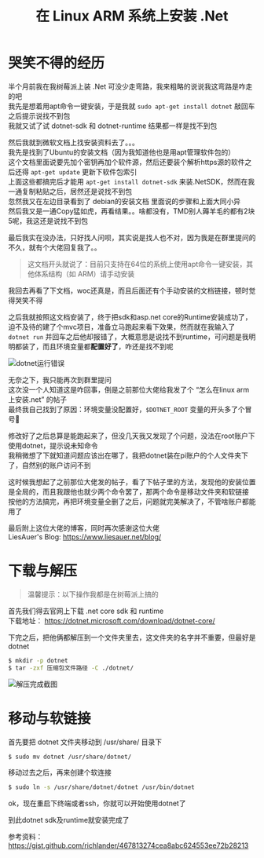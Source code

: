 ﻿---
title: 在 Linux ARM 系统上安装 .Net  
categories: dotnet  
tags: [安装]  
---
  
  
# 哭笑不得的经历
  
半个月前我在我树莓派上装 .Net 可没少走弯路，我来粗略的说说我这弯路是咋走的吧    
我先是想着用apt命令一键安装，于是我就 `sudo apt-get install dotnet` 敲回车之后提示说找不到包    
我就又试了试 dotnet-sdk 和 dotnet-runtime 结果都一样是找不到包
  
然后我就到微软文档上找安装资料去了。。。    
我先是找到了Ubuntu的安装文档（因为我知道他也是用apt管理软件包的）    
这个文档里面说要先加个密钥再加个软件源，然后还要装个解析https源的软件之后还得 `apt-get update` 更新下软件包索引    
上面这些都搞完后才能用 `apt-get install dotnet-sdk` 来装.NetSDK，然而在我一通复制粘贴之后，居然还是说找不到包  
忽然我又在左边目录看到了 debian的安装文档 里面说的步骤和上面大同小异    
然后我又是一通Copy猛如虎，再看结果。。啥都没有，TMD别人薅羊毛的都有2块5呢，我这还是说找不到包
  
最后我实在没办法，只好找人问呗，其实说是找人也不对，因为我是在群里提问的    
不久，就有个大佬回复我了。。
  
> 这文档开头就说了：目前只支持在64位的系统上使用apt命令一键安装，其他体系结构（如 ARM）请手动安装
  
我回去再看了下文档，woc还真是，而且后面还有个手动安装的文档链接，顿时觉得哭笑不得
  
之后我就按照这文档安装了，终于把sdk和asp.net core的Runtime安装成功了，迫不及待的建了个mvc项目，准备立马跑起来看下效果，然而就在我输入了 `dotnet run` 并回车之后他却报错了，大概意思是说找不到runtime，可问题是我明明都装了，而且环境变量都**配置好了**，咋还是找不到呢
  
![dotnet运行错误](/img/dotnet-setup/dotnet-run-error.png)
  
无奈之下，我只能再次到群里提问    
这次没一个人知道这是咋回事，倒是之前那位大佬给我发了个 “怎么在linux arm上安装.net” 的帖子    
最终我自己找到了原因：环境变量没配置好，`$DOTNET_ROOT` 变量的开头多了个冒号🤣
  
修改好了之后总算是能跑起来了，但没几天我又发现了个问题，没法在root账户下使用dotnet，提示说未知命令    
我稍微想了下就知道问题应该出在哪了，我把dotnet装在pi账户的个人文件夹下了，自然别的账户访问不到
  
这时候我想起了之前那位大佬发的帖子，看了下帖子里的方法，发现他的安装位置是全局的，而且我跟他也就少两个命令罢了，那两个命令是移动文件夹和软链接    
按他的方法搞完，再把环境变量全删了之后，问题就完美解决了，不管啥账户都能用了
  
最后附上这位大佬的博客，同时再次感谢这位大佬    
LiesAuer's Blog: https://www.liesauer.net/blog/
  
# 下载与解压
  
> 温馨提示：以下操作我都是在树莓派上搞的
  
首先我们得去官网上下载 .net core sdk 和 runtime    
下载地址： https://dotnet.microsoft.com/download/dotnet-core/
  
下完之后，把他俩都解压到一个文件夹里去，这文件夹的名字并不重要，但最好是dotnet
  
``` bash  
$ mkdir -p dotnet  
$ tar -zxf 压缩包文件路径 -C ./dotnet/  
```
  
![解压完成截图](/img/dotnet-setup/unzip.png)
  
# 移动与软链接
  
首先要把 dotnet 文件夹移动到 /usr/share/ 目录下
  
``` bash  
$ sudo mv dotnet /usr/share/dotnet/  
```
  
移动过去之后，再来创建个软连接
  
``` bash  
$ sudo ln -s /usr/share/dotnet/dotnet /usr/bin/dotnet  
```
  
ok，现在重启下终端或者ssh，你就可以开始使用dotnet了
  
到此dotnet sdk及runtime就安装完成了
  
参考资料： https://gist.github.com/richlander/467813274cea8abc624553ee72b28213
